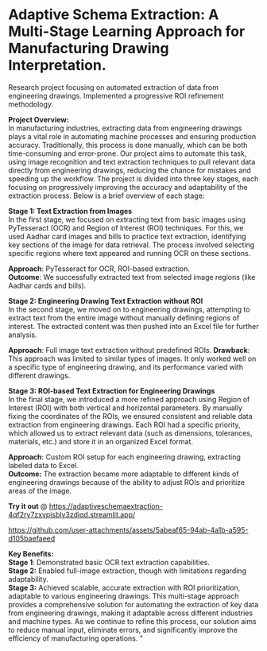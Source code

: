 # Adaptive Schema Extraction: A Multi-Stage Learning Approach for Manufacturing Drawing Interpretation.
Research project focusing on automated extraction of data from engineering drawings. Implemented a progressive ROI refinement methodology.

**Project Overview:**  
In manufacturing industries, extracting data from engineering drawings plays a vital role in automating machine processes and ensuring production accuracy. Traditionally, this process is done manually, which can be both time-consuming and error-prone. Our project aims to automate this task, using image recognition and text extraction techniques to pull relevant data directly from engineering drawings, reducing the chance for mistakes and speeding up the workflow.
The project is divided into three key stages, each focusing on progressively improving the accuracy and adaptability of the extraction process. Below is a brief overview of each stage:

**Stage 1: Text Extraction from Images**  
In the first stage, we focused on extracting text from basic images using PyTesseract (OCR) and Region of Interest (ROI) techniques. For this, we used Aadhar card images and bills to practice text extraction, identifying key sections of the image for data retrieval. The process involved selecting specific regions where text appeared and running OCR on these sections.

**Approach**: PyTesseract for OCR, ROI-based extraction.  
**Outcome**: We successfully extracted text from selected image regions (like Aadhar cards and bills).


**Stage 2: Engineering Drawing Text Extraction without ROI**  
In the second stage, we moved on to engineering drawings, attempting to extract text from the entire image without manually defining regions of interest. The extracted content was then pushed into an Excel file for further analysis.  

**Approach**: Full image text extraction without predefined ROIs.
**Drawback**: This approach was limited to similar types of images. It only worked well on a specific type of engineering drawing, and its performance varied with different drawings.

**Stage 3: ROI-based Text Extraction for Engineering Drawings**  
In the final stage, we introduced a more refined approach using Region of Interest (ROI) with both vertical and horizontal parameters. By manually fixing the coordinates of the ROIs, we ensured consistent and reliable data extraction from engineering drawings. Each ROI had a specific priority, which allowed us to extract relevant data (such as dimensions, tolerances, materials, etc.) and store it in an organized Excel format.  

**Approach**: Custom ROI setup for each engineering drawing, extracting labeled data to Excel.  
**Outcome:** The extraction became more adaptable to different kinds of engineering drawings because of the ability to adjust ROIs and prioritize areas of the image.

**Try it out** @ https://adaptiveschemaextraction-4qf2ry7zxvpisblv3zdiqd.streamlit.app/


https://github.com/user-attachments/assets/5abeaf65-94ab-4a1b-a595-d105baefaeed




**Key Benefits:**  
**Stage 1**: Demonstrated basic OCR text extraction capabilities.  
**Stage 2:** Enabled full-image extraction, though with limitations regarding adaptability.  
**Stage 3:** Achieved scalable, accurate extraction with ROI prioritization, adaptable to various engineering drawings.
This multi-stage approach provides a comprehensive solution for automating the extraction of key data from engineering drawings, making it adaptable across different industries and machine types. As we continue to refine this process, our solution aims to reduce manual input, eliminate errors, and significantly improve the efficiency of manufacturing operations.
"
